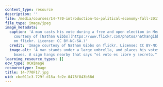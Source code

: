 ```yaml
---
content_type: resource
description: ''
file: /media/courses/14-770-introduction-to-political-economy-fall-2017/cbe011c3729fd18afe2e0478f843b68d_14-770F17.jpg
file_type: image/jpeg
image_metadata:
  caption: 'A man casts his vote during a free and open election in Mexico. (Image
    courtesy of [Nathan Gibbs](https://www.flickr.com/photos/nathangibbs/1026011060/)
    on flickr. License: CC BY-NC-SA.)'
  credit: 'Image courtesy of Nathan Gibbs on flickr. License: CC BY-NC-SA.'
  image-alt: 'A man stands under a large umbrella, and places his votes into white
    boxes. A sign hangs nearby that says "el voto es libre y secreto."  '
learning_resource_types: []
ocw_type: OCWImage
resourcetype: Image
title: 14-770F17.jpg
uid: cbe011c3-729f-d18a-fe2e-0478f843b68d
---
```

